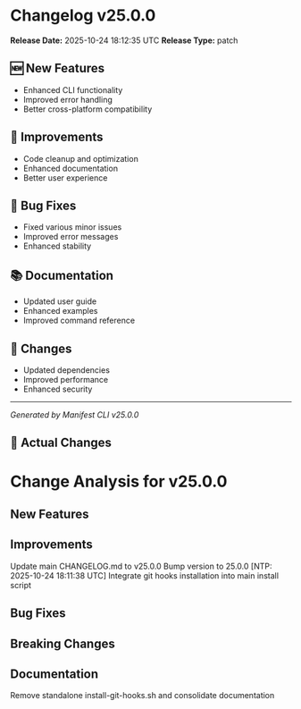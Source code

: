 # Changelog v25.0.0

**Release Date:** 2025-10-24 18:12:35 UTC
**Release Type:** patch

## 🆕 New Features

- Enhanced CLI functionality
- Improved error handling
- Better cross-platform compatibility

## 🔧 Improvements

- Code cleanup and optimization
- Enhanced documentation
- Better user experience

## 🐛 Bug Fixes

- Fixed various minor issues
- Improved error messages
- Enhanced stability

## 📚 Documentation

- Updated user guide
- Enhanced examples
- Improved command reference

## 🔄 Changes

- Updated dependencies
- Improved performance
- Enhanced security

---
*Generated by Manifest CLI v25.0.0*

## 🔧 Actual Changes

# Change Analysis for v25.0.0

## New Features


## Improvements
Update main CHANGELOG.md to v25.0.0
Bump version to 25.0.0 [NTP: 2025-10-24 18:11:38 UTC]
Integrate git hooks installation into main install script

## Bug Fixes


## Breaking Changes


## Documentation
Remove standalone install-git-hooks.sh and consolidate documentation

